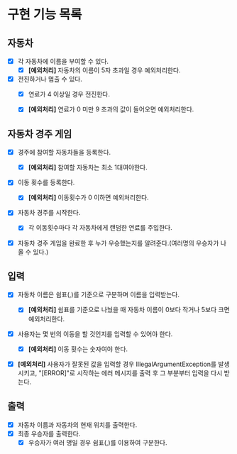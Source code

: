 # 구현 기능 목록

## 자동차
- [x] 각 자동차에 이름을 부여할 수 있다.
  - [x] **[예외처리]** 자동차의 이름이 5자 초과일 경우 예외처리한다.
- [x] 전진하거나 멈출 수 있다.
  - [x] 연료가 4 이상일 경우 전진한다.
  - [x] **[예외처리]** 연료가 0 미만 9 초과의 값이 들어오면 예외처리한다.


## 자동차 경주 게임
- [x] 경주에 참여할 자동차들을 등록한다.
  - [x] **[예외처리]** 참여할 자동차는 최소 1대여야한다.
- [x] 이동 횟수를 등록한다.
  - [x] **[예외처리]** 이동횟수가 0 이하면 예외처리한다.
- [x] 자동차 경주를 시작한다.
  - [x] 각 이동횟수마다 각 자동차에게 랜덤한 연료를 주입한다.
- [x] 자동차 경주 게임을 완료한 후 누가 우승했는지를 알려준다.(여러명의 우승자가 나올 수 있다.)


## 입력
- [x] 자동차 이름은 쉼표(,)를 기준으로 구분하며 이름을 입력받는다.
  - [x] **[예외처리]** 쉼표를 기준으로 나눴을 때 자동차 이름이 0보다 작거나 5보다 크면 예외처리한다.
- [x] 사용자는 몇 번의 이동을 할 것인지를 입력할 수 있어야 한다.
  - [x] **[예외처리]** 이동 횟수는 숫자여야 한다.
- [x] **[예외처리]** 사용자가 잘못된 값을 입력할 경우 IllegalArgumentException를 발생시키고, "[ERROR]"로 시작하는 에러 메시지를 출력 후 그 부분부터 입력을 다시 받는다.


## 출력
- [x] 자동차 이름과 자동차의 현재 위치를 출력한다.
- [x] 최종 우승자를 출력한다. 
  - [x] 우승자가 여러 명일 경우 쉼표(,)를 이용하여 구분한다.
